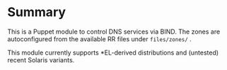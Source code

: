 # Summary

This is a Puppet module to control DNS services via BIND. The zones are
autoconfigured from the available RR files under `files/zones/` .

This module currently supports *EL-derived distributions and (untested)
recent Solaris variants.
